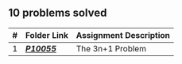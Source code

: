 ## 10 problems solved

|   #   | Folder Link | Assignment Description |
| :---: | ----------- | ---------------------- |
|1|***<a href= "https://github.com/spathak0919/4883-Programming-Techniques/tree/main/Assignments/Easy%20Breezy/00100">P10055<a/>***|The 3n+1 Problem |
